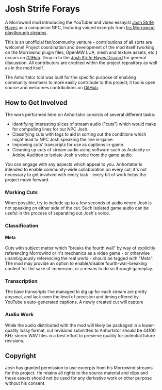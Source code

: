 # Josh Strife Forays

A Morrowind mod introducing the YouTuber and video essayist [Josh Strife Hayes](https://www.youtube.com/@JoshStrifeHayes) as a companion NPC, featuring voiced excerpts from [his Morrowind playthrough streams](https://www.youtube.com/playlist?list=PLxBn8vzknPj8puaWvsA72_OqaphEw-7MJ).

This is an unofficial fan/community venture - contributions of all sorts are welcome! Project coordination and development of the mod itself (working on the Morrowind plugin files, OpenMW LUA, mesh and texture assets, etc.) occurs on [GitHub](https://github.com/bosconian-dynamics/josh-strife-forays). Drop in to the [Josh Strife Hayes Discord](https://discord.gg/HCPzJ3ntJ2) for general discussion. All contributors are credited within the project repository as well as in the mod itself.

The Anhortator tool was built for the specific purpose of enabling community members to more easily contribute to this project; it too is open source and welcomes contributions on [GitHub](https://github.com/bosconian-dynamics/anhortator).

## How to Get Involved

The work performed here on Anhortator consists of several different tasks:

- Identifying interesting slices of stream audio ("cuts") which would make for compelling lines for our NPC Josh.
- Classifying cuts with tags to aid in sorting out the conditions which might lead to NPC Josh speaking the line in-game.
- Improving cuts' transcripts for use as captions in-game.
- Cleaning up cuts of stream audio using software such as Audacity or Adobe Audition to isolate Josh's voice from the game audio.

You can engage with any aspects which appeal to you. Anhortator is intended to enable community-wide collaboration on every cut; it's not necessary to get involved with every task - every bit of work helps the project move forward.

### Marking Cuts

When possible, try to include up to a few seconds of audio where Josh is not speaking on either side of the cut. Such isolated game audio can be useful in the process of separating out Josh's voice.

### Classification

#### Meta

Cuts with subject matter which "breaks the fourth wall" by way of explicitly referencing Morrowind or it's mechanics as a video game - or otherwise unambiguously referencing the real world - should be tagged with "Meta". The mod may provide an option to enable/disable fourth-wall-breaking content for the sake of immersion, or a means to do so through gameplay.

### Transcription

The base transcripts I've managed to dig up for each stream are pretty abysmal, and lack even the level of precision and timing offered by YouTube's auto-generated captions. A newly created cut will capture

### Audio Work

While the audio distributed with the mod will likely be packaged in a lower-quality lossy format, cut revisions submitted to Anhortator should be 44100 KHz stereo WAV files in a best effort to preserve quality for potential future revisions.

## Copyright

Josh has granted permission to use excerpts from his Morrowind streams for this project. He retains all rights to the source material and clips and these assets should not be used for any derivative work or other purpose without his consent.
